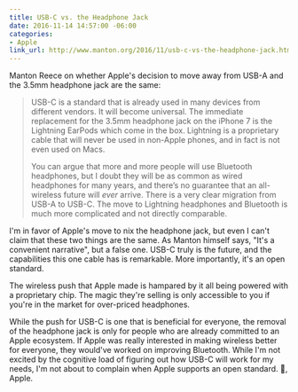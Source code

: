 ```yaml
---
title: USB-C vs. the Headphone Jack
date: 2016-11-14 14:57:00 -06:00
categories:
- Apple
link_url: http://www.manton.org/2016/11/usb-c-vs-the-headphone-jack.html
---
```


Manton Reece on whether Apple's decision to move away from USB-A and the 3.5mm headphone jack are the same:

> USB-C is a standard that is already used in many devices from different vendors. It will become universal. The immediate replacement for the 3.5mm headphone jack on the iPhone 7 is the Lightning EarPods which come in the box. Lightning is a proprietary cable that will never be used in non-Apple phones, and in fact is not even used on Macs.
>
> You can argue that more and more people will use Bluetooth headphones, but I doubt they will be as common as wired headphones for many years, and there’s no guarantee that an all-wireless future will *ever* arrive. There is a very clear migration from USB-A to USB-C. The move to Lightning headphones and Bluetooth is much more complicated and not directly comparable.

I'm in favor of Apple's move to nix the headphone jack, but even I can't claim that these two things are the same. As Manton himself says, "It's a convenient narrative", but a false one. USB-C truly is the future, and the capabilities this one cable has is remarkable. More importantly, it's an open standard.

The wireless push that Apple made is hampared by it all being powered with a proprietary chip. The magic they're selling is only accessible to you if you're in the market for over-priced headphones.

While the push for USB-C is one that is beneficial for everyone, the removal of the headphone jack is only for people who are already committed to an Apple ecosystem. If Apple was really interested in making wireless better for everyone, they would've worked on improving Bluetooth. While I'm not excited by the cognitive load of figuring out how USB-C will work for my needs, I'm not about to complain when Apple supports an open standard. 💯, Apple.
